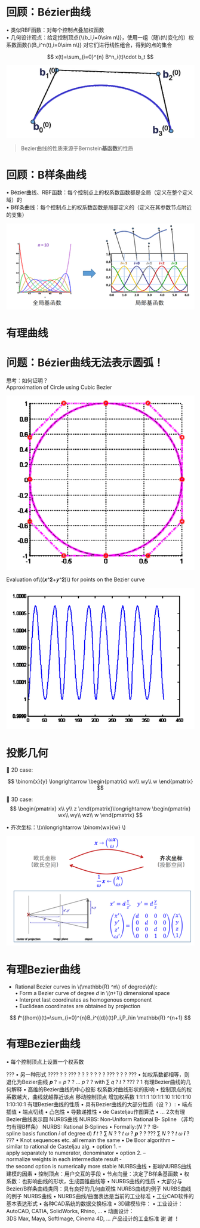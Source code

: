 

# 回顾：Bézier曲线    
• 类似RBF函数：对每个控制点叠加权函数    
• 几何设计观点：给定控制顶点{\\(b_i,i=0\sim n\\)}，使用一组（随\\(t\\)变化的）权系数函数{\\(B_i^n(t),i=0\sim n\\)} 对它们进行线性组合，得到的点的集合    

$$
x(t)=\sum_{i=0}^{n} B^n_i(t)\cdot b_t
$$

![](../assets/有理曲线-1.png)  

> Bezier曲线的性质来源于Bernstein**基函数**的性质   


# 回顾：B样条曲线   

• Bézier曲线、RBF函数：每个控制点上的权系数函数都是全局（定义在整个定义域）的   
• B样条曲线：每个控制点上的权系数函数是局部定义的（定义在其参数节点附近的支集）   

![](../assets/有理曲线-2.png)  


# 有理曲线

# 问题：Bézier曲线无法表示圆弧！  

思考：如何证明？   
Approximation of Circle using Cubic Bezier    

![](../assets/有理曲线-3.png)  

Evaluation of\\((𝒙^𝟐+𝒚^𝟐)\\) for points on the Bezier curve    

![](../assets/有理曲线-4.png)  


# 投影几何

 2D case:

$$
\binom{x}{y} \longrightarrow \begin{pmatrix}
 wx\\
 wy\\
w
\end{pmatrix}
$$

 3D case:
$$
 \begin{pmatrix}
 x\\
 y\\
z
\end{pmatrix}\longrightarrow \begin{pmatrix}
 wx\\
 wy\\
 wz\\
w
\end{pmatrix}
$$


• 齐次坐标：\\(x\longrightarrow \binom{wx}{w} \\)   

![](../assets/有理曲线-5.png)    


# 有理Bezier曲线

* Rational Bezier curves in \\(\mathbb{R} ^n\\) of degree\\(d\\):   
• Form a Bezier curve of degree 𝑑 in \\(𝑛+1\\) dimensional space    
• Interpret last coordinates as homogenous component    
• Euclidean coordinates are obtained by projection    

$$
𝒇^{(hom)}(t)=\sum_{i=0}^{n}B_i^{(d)}(t)P_i,P_i\in \mathbb{R} ^{n+1}
$$


# 有理Bezier曲线

• 每个控制顶点上设置一个权系数   

???
• 另一种形式
????
?
?
???
?
?
?
?
?
?
?
???
? ?
?
???
• 如权系数都相等，则退化为Bezier曲线
𝒑 ? =
𝑝 ?
?
…
𝑝 ?
?
with ∑ 𝑞 ? 𝑡
?
???
? 1
有理Bezier曲线的几何解释
• 高维的Bezier曲线的中心投影
权系数对曲线形状的影响
• 控制顶点的权系数越大，曲线就越靠近该点
移动控制顶点
增加权系数
1:1:1:1 10:1:1:10
1:10:1:10
1:10:10:1
有理Bezier曲线的性质
• 具有Bezier曲线的大部分性质（设
?
）:
• 端点插值
• 端点切线
• 凸包性
• 导数递推性
• de Casteljau作图算法
• …
2次有理Bezier曲线表示圆
NURBS曲线
NURBS: Non‐Uniform Rational B‐
Spline （非均匀有理B样条）
NURBS: Rational B‐Splines
• Formally:(𝑁 ?
?
:B‐spline basis function 𝑖 of degree d)
𝒇 𝑡 ?
∑ 𝑁
?
?
𝑡 𝜔 ? 𝒑 ?
?
???
∑ 𝑁
?
?
𝑡 𝜔 𝒊
?
???
• Knot sequences etc. all remain the same
• De Boor algorithm – similar to rational de Casteljau alg.
• option 1. – apply separately to numerator, denominator
• option 2. – normalize weights in each intermediate result
‐ the second option is numerically more stable
NURBS曲线
• 影响NURBS曲线建模的因素
• 控制顶点：用户交互的手段
• 节点向量：决定了B样条基函数
• 权系数：也影响曲线的形状，生成圆锥曲线等
• NURBS曲线的性质
• 大部分与Bezier/B样条曲线类同：具有良好的几何直观性
NURBS曲线的例子
NURBS曲线的例子
NURBS曲线
• NURBS曲线/曲面表达是当前的工业标准
• 工业CAD软件的基本表达形式
• 各种CAD系统的数据交换标准
• 3D建模软件：
• 工业设计：AutoCAD, CATIA, SolidWorks, Rhino, …
• 动画设计：3DS Max, Maya, SoftImage, Cinema 4D, …
产品设计的工业标准
谢 谢 ！
